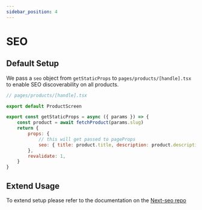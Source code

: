```yaml
---
sidebar_position: 4
---
```


# SEO 

## Default Setup
We pass a `seo` object from `getStaticProps` to `pages/products/[handle].tsx` to enable SEO discoverability on all products.


```jsx
// pages/products/[handle].tsx

export default ProductScreen

export const getStaticProps = async ({ params }) => {
    const product = await fetchProduct(params.slug)
    return {
        props: {
            // this will get passed to pageProps
            seo: { title: product.title, description: product.description },
        },
        revalidate: 1,
    }
}
```

## Extend Usage

To extend setup please refer to the documentation on the [Next-seo repo](https://github.com/garmeeh/next-seo#readme)
